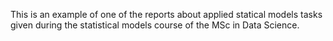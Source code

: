 This is an example of one of the reports about applied statical models tasks given during the statistical models course of the MSc in Data Science.
